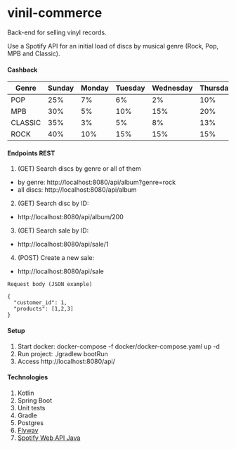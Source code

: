 # vinil-commerce

Back-end for selling vinyl records.

Use a Spotify API for an initial load of discs by musical genre (Rock, Pop, MPB and Classic).

#### Cashback

| Genre   | Sunday  | Monday  | Tuesday | Wednesday | Thursday | Friday | Saturday |
|---------|---------|---------|---------|-----------|----------|--------|----------|
| POP     | 25%     | 7%      | 6%      | 2%        | 10%      | 15%    | 20%      |
| MPB     | 30%     | 5%      | 10%     | 15%       | 20%      | 25%    | 30%      |
| CLASSIC | 35%     | 3%      | 5%      | 8%        | 13%      | 18%    | 25%      |
| ROCK    | 40%     | 10%     | 15%     | 15%       | 15%      | 20%    | 40%      |

  #### Endpoints REST
  1. (GET) Search discs by genre or all of them
   - by genre: http://localhost:8080/api/album?genre=rock
   - all discs: http://localhost:8080/api/album

  2. (GET) Search disc by ID: 
   - http://localhost:8080/api/album/200
    
  3. (GET) Search sale by ID: 
   - http://localhost:8080/api/sale/1

  4. (POST) Create a new sale: 
   - http://localhost:8080/api/sale
    
    Request body (JSON example)
    
    {
      "customer_id": 1,
      "products": [1,2,3]
    }
   
   
  #### Setup
  1. Start docker: docker-compose -f docker/docker-compose.yaml up -d
  2. Run project: ./gradlew bootRun
  3. Access http://localhost:8080/api/
  
  #### Technologies
  1. Kotlin
  2. Spring Boot
  3. Unit tests
  4. Gradle
  5. Postgres
  6. [Flyway](https://flywaydb.org/)
  7. [Spotify Web API Java](https://github.com/thelinmichael/spotify-web-api-java)
